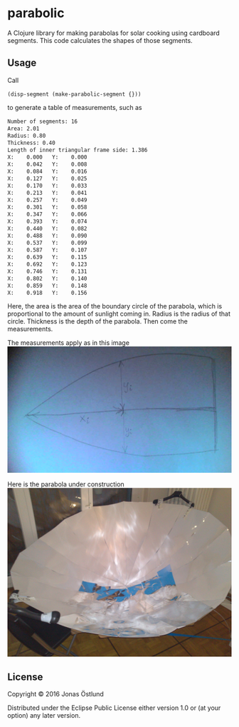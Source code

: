 # parabolic

A Clojure library for making parabolas for solar cooking using cardboard segments. This code
calculates the shapes of those segments.

## Usage

Call 
```
(disp-segment (make-parabolic-segment {}))
```
to generate a table of measurements, such as
```
Number of segments: 16
Area: 2.01
Radius: 0.80
Thickness: 0.40
Length of inner triangular frame side: 1.386
X:    0.000   Y:    0.000
X:    0.042   Y:    0.008
X:    0.084   Y:    0.016
X:    0.127   Y:    0.025
X:    0.170   Y:    0.033
X:    0.213   Y:    0.041
X:    0.257   Y:    0.049
X:    0.301   Y:    0.058
X:    0.347   Y:    0.066
X:    0.393   Y:    0.074
X:    0.440   Y:    0.082
X:    0.488   Y:    0.090
X:    0.537   Y:    0.099
X:    0.587   Y:    0.107
X:    0.639   Y:    0.115
X:    0.692   Y:    0.123
X:    0.746   Y:    0.131
X:    0.802   Y:    0.140
X:    0.859   Y:    0.148
X:    0.918   Y:    0.156
```
Here, the area is the area of the boundary circle of the parabola, which is proportional to the amount of sunlight coming in. Radius is the radius of that circle. Thickness is the depth of the parabola. Then come the measurements.

The measurements apply as in this image
![Segment](2016-04-27-225511.jpg)

Here is the parabola under construction
![Parabola](DSC_0027.jpg)

## License

Copyright © 2016 Jonas Östlund

Distributed under the Eclipse Public License either version 1.0 or (at
your option) any later version.
